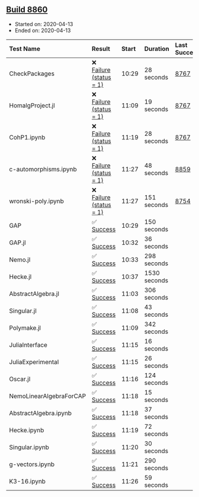 ## [Build 8860](https://oscarci.mathematik.uni-kl.de/job/oscar/8860/)

* Started on: 2020-04-13
* Ended on: 2020-04-13

| Test Name    | Result | Start | Duration | Last Success | First Failure |
|:-------------|:-------|:------|:---------|:-------------|:--------------|
| CheckPackages | ❌ [Failure (status = 1)](https://oscarci.mathematik.uni-kl.de/job/oscar/8860/artifact/logs/build-8860/CheckPackages.log) | 10:29 | 28 seconds | [8767](https://oscarci.mathematik.uni-kl.de/job/oscar/8767/) | [8768](https://oscarci.mathematik.uni-kl.de/job/oscar/8768/) |
| HomalgProject.jl | ❌ [Failure (status = 1)](https://oscarci.mathematik.uni-kl.de/job/oscar/8860/artifact/logs/build-8860/HomalgProject.jl.log) | 11:09 | 19 seconds | [8767](https://oscarci.mathematik.uni-kl.de/job/oscar/8767/) | [8768](https://oscarci.mathematik.uni-kl.de/job/oscar/8768/) |
| CohP1.ipynb | ❌ [Failure (status = 1)](https://oscarci.mathematik.uni-kl.de/job/oscar/8860/artifact/logs/build-8860/CohP1.ipynb.log) | 11:19 | 28 seconds | [8767](https://oscarci.mathematik.uni-kl.de/job/oscar/8767/) | [8768](https://oscarci.mathematik.uni-kl.de/job/oscar/8768/) |
| c-automorphisms.ipynb | ❌ [Failure (status = 1)](https://oscarci.mathematik.uni-kl.de/job/oscar/8860/artifact/logs/build-8860/c-automorphisms.ipynb.log) | 11:27 | 48 seconds | [8859](https://oscarci.mathematik.uni-kl.de/job/oscar/8859/) | [8860](https://oscarci.mathematik.uni-kl.de/job/oscar/8860/) |
| wronski-poly.ipynb | ❌ [Failure (status = 1)](https://oscarci.mathematik.uni-kl.de/job/oscar/8860/artifact/logs/build-8860/wronski-poly.ipynb.log) | 11:27 | 151 seconds | [8754](https://oscarci.mathematik.uni-kl.de/job/oscar/8754/) | [8755](https://oscarci.mathematik.uni-kl.de/job/oscar/8755/) |
| GAP | ✅ [Success](https://oscarci.mathematik.uni-kl.de/job/oscar/8860/artifact/logs/build-8860/GAP.log) | 10:29 | 150 seconds |  |  |
| GAP.jl | ✅ [Success](https://oscarci.mathematik.uni-kl.de/job/oscar/8860/artifact/logs/build-8860/GAP.jl.log) | 10:32 | 36 seconds |  |  |
| Nemo.jl | ✅ [Success](https://oscarci.mathematik.uni-kl.de/job/oscar/8860/artifact/logs/build-8860/Nemo.jl.log) | 10:33 | 298 seconds |  |  |
| Hecke.jl | ✅ [Success](https://oscarci.mathematik.uni-kl.de/job/oscar/8860/artifact/logs/build-8860/Hecke.jl.log) | 10:37 | 1530 seconds |  |  |
| AbstractAlgebra.jl | ✅ [Success](https://oscarci.mathematik.uni-kl.de/job/oscar/8860/artifact/logs/build-8860/AbstractAlgebra.jl.log) | 11:03 | 306 seconds |  |  |
| Singular.jl | ✅ [Success](https://oscarci.mathematik.uni-kl.de/job/oscar/8860/artifact/logs/build-8860/Singular.jl.log) | 11:08 | 43 seconds |  |  |
| Polymake.jl | ✅ [Success](https://oscarci.mathematik.uni-kl.de/job/oscar/8860/artifact/logs/build-8860/Polymake.jl.log) | 11:09 | 342 seconds |  |  |
| JuliaInterface | ✅ [Success](https://oscarci.mathematik.uni-kl.de/job/oscar/8860/artifact/logs/build-8860/JuliaInterface.log) | 11:15 | 16 seconds |  |  |
| JuliaExperimental | ✅ [Success](https://oscarci.mathematik.uni-kl.de/job/oscar/8860/artifact/logs/build-8860/JuliaExperimental.log) | 11:15 | 26 seconds |  |  |
| Oscar.jl | ✅ [Success](https://oscarci.mathematik.uni-kl.de/job/oscar/8860/artifact/logs/build-8860/Oscar.jl.log) | 11:16 | 124 seconds |  |  |
| NemoLinearAlgebraForCAP | ✅ [Success](https://oscarci.mathematik.uni-kl.de/job/oscar/8860/artifact/logs/build-8860/NemoLinearAlgebraForCAP.log) | 11:18 | 15 seconds |  |  |
| AbstractAlgebra.ipynb | ✅ [Success](https://oscarci.mathematik.uni-kl.de/job/oscar/8860/artifact/logs/build-8860/AbstractAlgebra.ipynb.log) | 11:18 | 37 seconds |  |  |
| Hecke.ipynb | ✅ [Success](https://oscarci.mathematik.uni-kl.de/job/oscar/8860/artifact/logs/build-8860/Hecke.ipynb.log) | 11:19 | 72 seconds |  |  |
| Singular.ipynb | ✅ [Success](https://oscarci.mathematik.uni-kl.de/job/oscar/8860/artifact/logs/build-8860/Singular.ipynb.log) | 11:20 | 30 seconds |  |  |
| g-vectors.ipynb | ✅ [Success](https://oscarci.mathematik.uni-kl.de/job/oscar/8860/artifact/logs/build-8860/g-vectors.ipynb.log) | 11:21 | 290 seconds |  |  |
| K3-16.ipynb | ✅ [Success](https://oscarci.mathematik.uni-kl.de/job/oscar/8860/artifact/logs/build-8860/K3-16.ipynb.log) | 11:26 | 59 seconds |  |  |
